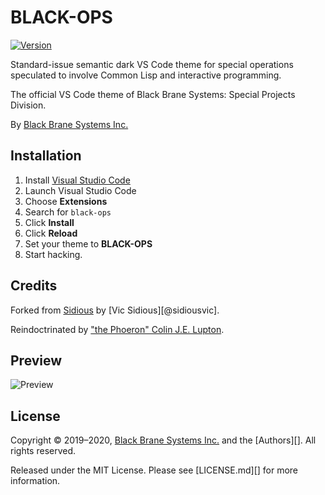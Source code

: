 # BLACK-OPS

[![Version](https://vsmarketplacebadge.apphb.com/version/blackbranesys.black-ops.svg)](#)

Standard-issue semantic dark VS Code theme for special operations speculated to
involve Common Lisp and interactive programming.

The official VS Code theme of Black Brane Systems: Special Projects Division.

By [Black Brane Systems Inc.][@blackbranesys]

## Installation

1. Install [Visual Studio Code](https://code.visualstudio.com/)
2. Launch Visual Studio Code
3. Choose **Extensions**
4. Search for `black-ops`
5. Click **Install**
6. Click **Reload**
7. Set your theme to **BLACK-OPS**
8. Start hacking.

## Credits

Forked from [Sidious][] by [Vic Sidious][@sidiousvic].

Reindoctrinated by ["the Phoeron" Colin J.E. Lupton][@thephoeron].

## Preview

![Preview][]

## License

Copyright &copy; 2019&ndash;2020, [Black Brane Systems Inc.][blbr] and the
[Authors][]. All rights reserved.

Released under the MIT License. Please see [LICENSE.md][] for more information.

[blbr]: https://blackbrane.com/
[@blackbranesys]: https://github.com/sidiousvic/
[@thephoeron]: https://github.com/thephoeron/
[Preview]: black-ops-theme-preview.png
[Sidious]: https://github.com/sidiousvic/sidious-vscode-theme/
